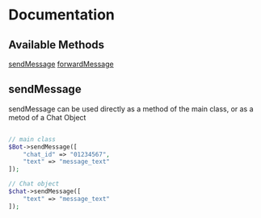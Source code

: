 # Documentation


## Available Methods
[sendMessage](#sendMessage)
[forwardMessage](#sendMessage)

## sendMessage
sendMessage can be used directly as a method of the main class, or as a metod of a Chat Object

```php

// main class
$Bot->sendMessage([
    "chat_id" => "01234567",
    "text" => "message_text"
]);

// Chat object
$chat->sendMessage([
    "text" => "message_text"
]);
```
